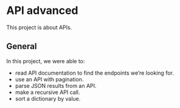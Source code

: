 # API advanced
This project is about APIs.
## General
In this project, we were able to:
* read API documentation to find the endpoints we’re looking for.
* use an API with pagination.
* parse JSON results from an API.
* make a recursive API call.
* sort a dictionary by value.
